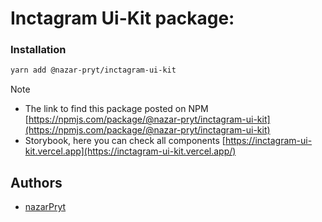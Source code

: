 # Inctagram Ui-Kit package:


 ### Installation
 ```bash
 yarn add @nazar-pryt/inctagram-ui-kit
 ```


  > [!NOTE]
> - The link to find this package posted on NPM
    [https://npmjs.com/package/@nazar-pryt/inctagram-ui-kit](https://npmjs.com/package/@nazar-pryt/inctagram-ui-kit)
> - Storybook, here you can check all components
  [https://inctagram-ui-kit.vercel.app](https://inctagram-ui-kit.vercel.app/)


## Authors

- [nazarPryt](https://github.com/nazarPryt)